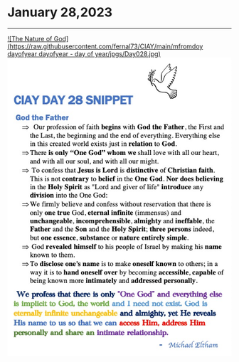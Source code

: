 # January 28,2023
---

[![The Nature of God](https://raw.githubusercontent.com/fernal73/CIAY/main/mfromdoy dayofyear
dayofyear - day of year/jpgs/Day028.jpg)](https://youtu.be/5dsCqDWE36g "The Nature of God")
![Day 28 Snippet](https://github.com/fernal73/CIAY/blob/main/January/jpgs/Day28Snippet.jpg?raw=true)

